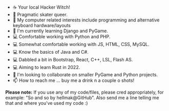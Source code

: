 - ☕️ Your local Hacker Witch! 
- 👋 Pragmatic skater queer.
- 👀 My computer related interests include programming and alternative keyboard hardware/layouts
- 🌱 I'm currently learning Django and PyGame.
- 💻 Comfortable working with Python and PHP.  
- 💻 Somewhat comfortable working with JS, HTML, CSS, MySQL.
- 💻 Know the basics of Java and C#.
- 💻 Dabbled a bit in Bootstrap, React, C++, LSL, Flash AS.
- 💻 Aiming to learn Rust in 2022.
- 💞️ I'm looking to collaborate on smaller PyGame and Python projects.
- 📫 How to reach me ... buy me a drink n a couple o shots! 

**Please note:** If you use any of my code/files, please cred appropriately, for example: "So and so by hellmak@GitHub". Also send me a line telling me that and where you've used my code :) 

<!---
hellmak/hellmak is a ✨ special ✨ repository because its 'README.md' (this file) appears on your GitHub profile.
You can click the Preview link to take a look at your changes.
--->
